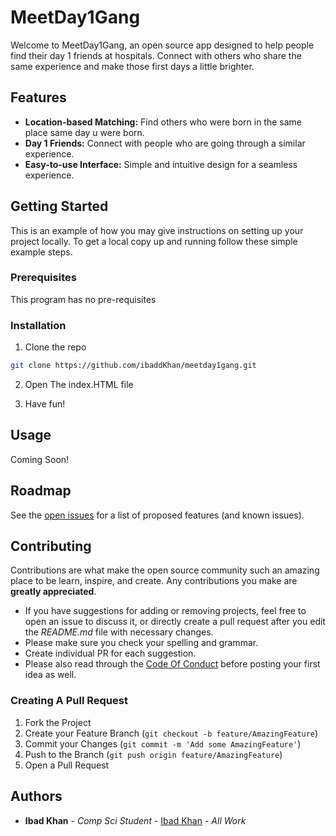 # MeetDay1Gang

Welcome to MeetDay1Gang, an open source app designed to help people find their day 1 friends at hospitals. Connect with others who share the same experience and make those first days a little brighter.

## Features

- **Location-based Matching:** Find others who were born in the same place same day u were born.
- **Day 1 Friends:** Connect with people who are going through a similar experience.
- **Easy-to-use Interface:** Simple and intuitive design for a seamless experience.


## Getting Started

This is an example of how you may give instructions on setting up your project locally.
To get a local copy up and running follow these simple example steps.

### Prerequisites

This program has no pre-requisites

### Installation

1. Clone the repo

```sh
git clone https://github.com/ibaddKhan/meetday1gang.git
```

2. Open The index.HTML file

3. Have fun!

## Usage

Coming Soon!

## Roadmap

See the [open issues](https://github.com/ibaddKhan/meetday1gang/issues) for a list of proposed features (and known issues).


## Contributing

Contributions are what make the open source community such an amazing place to be learn, inspire, and create. Any contributions you make are **greatly appreciated**.

- If you have suggestions for adding or removing projects, feel free to open an issue to discuss it, or directly create a pull request after you edit the _README.md_ file with necessary changes.
- Please make sure you check your spelling and grammar.
- Create individual PR for each suggestion.
- Please also read through the [Code Of Conduct](https://github.com/ibaddKhan/meetday1gang/blob/master/CODE_OF_CONDUCT.md) before posting your first idea as well.

### Creating A Pull Request

1. Fork the Project
2. Create your Feature Branch (`git checkout -b feature/AmazingFeature`)
3. Commit your Changes (`git commit -m 'Add some AmazingFeature'`)
4. Push to the Branch (`git push origin feature/AmazingFeature`)
5. Open a Pull Request


## Authors

- **Ibad Khan** - _Comp Sci Student_ - [Ibad Khan](https://github.com/ibaddkhan/) - _All Work_



